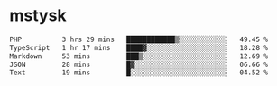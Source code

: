 # mstysk

<!--START_SECTION:waka-->

```txt
PHP          3 hrs 29 mins   ████████████▒░░░░░░░░░░░░   49.45 %
TypeScript   1 hr 17 mins    ████▓░░░░░░░░░░░░░░░░░░░░   18.28 %
Markdown     53 mins         ███▒░░░░░░░░░░░░░░░░░░░░░   12.69 %
JSON         28 mins         █▓░░░░░░░░░░░░░░░░░░░░░░░   06.66 %
Text         19 mins         █░░░░░░░░░░░░░░░░░░░░░░░░   04.52 %
```

<!--END_SECTION:waka-->
